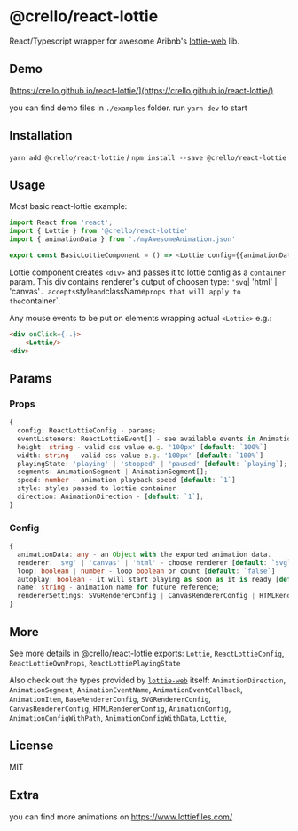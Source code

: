 # @crello/react-lottie

React/Typescript wrapper for awesome Aribnb's [lottie-web](https://github.com/airbnb/lottie-web) lib.

## Demo 
[https://crello.github.io/react-lottie/](https://crello.github.io/react-lottie/)

you can find demo files in `./examples` folder. run `yarn dev` to start

## Installation
`yarn add @crello/react-lottie` / `npm install --save @crello/react-lottie`

## Usage
Most basic react-lottie example:
```typescript
import React from 'react';
import { Lottie } from '@crello/react-lottie'
import { animationData } from './myAwesomeAnimation.json'

export const BasicLottieComponent = () => <Lottie config={{animationData: animationData}}>
```

Lottie component creates `<div>` and passes it to lottie config as a `container` param. This div contains renderer's output of choosen type: `'svg`| 'html' | 'canvas'`. `<Lottie>` accepts `style` and `className` props that will apply to the `container`. 

Any mouse events to be put on elements wrapping actual `<Lottie>` e.g.:
```html
<div onClick={..}>
    <Lottie/>
<div>
```
## Params

### Props
```typescript
{
  config: ReactLottieConfig - params;
  eventListeners: ReactLottieEvent[] - see available events in AnimationEventName from 'lottie-web';
  height: string - valid css value e.g. '100px' [default: `100%`]
  width: string - valid css value e.g. '100px' [default: `100%`]
  playingState: 'playing' | 'stopped' | 'paused' [default: `playing`];
  segments: AnimationSegment | AnimationSegment[];
  speed: number - animation playback speed [default: `1`]
  style: styles passed to lottie container
  direction: AnimationDirection - [default: `1`];
}
```

### Config
```typescript
{
  animationData: any - an Object with the exported animation data.
  renderer: 'svg' | 'canvas' | 'html' - choose renderer [default: `svg`]
  loop: boolean | number - loop boolean or count [default: `false`]
  autoplay: boolean - it will start playing as soon as it is ready [default: `true`]
  name: string - animation name for future reference;
  rendererSettings: SVGRendererConfig | CanvasRendererConfig | HTMLRendererConfig;
}
```

## More

See more details in @crello/react-lottie exports: `Lottie`, `ReactLottieConfig`, `ReactLottieOwnProps`, `ReactLottiePlayingState`

Also check out the types provided by [`lottie-web`](https://github.com/airbnb/lottie-web/blob/master/index.d.ts) itself: `AnimationDirection`, `AnimationSegment`, `AnimationEventName`, `AnimationEventCallback`, `AnimationItem`, `BaseRendererConfig`, `SVGRendererConfig`, `CanvasRendererConfig`, `HTMLRendererConfig`, `AnimationConfig`, `AnimationConfigWithPath`, `AnimationConfigWithData`, `Lottie`, 

## License
MIT

## Extra
you can find more animations on https://www.lottiefiles.com/